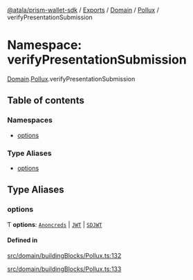 [@atala/prism-wallet-sdk](../README.md) / [Exports](../modules.md) / [Domain](Domain.md) / [Pollux](Domain.Pollux.md) / verifyPresentationSubmission

# Namespace: verifyPresentationSubmission

[Domain](Domain.md).[Pollux](Domain.Pollux.md).verifyPresentationSubmission

## Table of contents

### Namespaces

- [options](Domain.Pollux.verifyPresentationSubmission.options.md)

### Type Aliases

- [options](Domain.Pollux.verifyPresentationSubmission.md#options)

## Type Aliases

### options

Ƭ **options**: [`Anoncreds`](../interfaces/Domain.Pollux.verifyPresentationSubmission.options.Anoncreds.md) \| [`JWT`](../interfaces/Domain.Pollux.verifyPresentationSubmission.options.JWT.md) \| [`SDJWT`](../interfaces/Domain.Pollux.verifyPresentationSubmission.options.SDJWT.md)

#### Defined in

[src/domain/buildingBlocks/Pollux.ts:132](https://github.com/input-output-hk/atala-prism-wallet-sdk-ts/blob/1ffdae52df023bad4ba1a76cf6d76793dfc29b80/src/domain/buildingBlocks/Pollux.ts#L132)

[src/domain/buildingBlocks/Pollux.ts:133](https://github.com/input-output-hk/atala-prism-wallet-sdk-ts/blob/1ffdae52df023bad4ba1a76cf6d76793dfc29b80/src/domain/buildingBlocks/Pollux.ts#L133)
